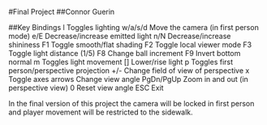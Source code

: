 #Final Project
##Connor Guerin

##Key Bindings
l          Toggles lighting
w/a/s/d    Move the camera (in first person mode)
e/E        Decrease/increase emitted light
n/N        Decrease/increase shininess
F1         Toggle smooth/flat shading
F2         Toggle local viewer mode
F3         Toggle light distance (1/5)
F8         Change ball increment
F9         Invert bottom normal
m          Toggles light movement
[]         Lower/rise light
p          Toggles first person/perspective projection
+/-        Change field of view of perspective
x          Toggle axes
arrows     Change view angle
PgDn/PgUp  Zoom in and out (in perspective view)
0          Reset view angle
ESC        Exit

In the final version of this project the camera will be locked in first person and player movement will be restricted to the sidewalk.
